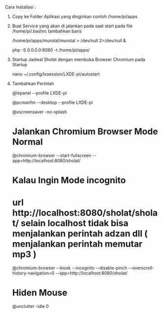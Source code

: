 Cara Installasi :
1. Copy ke Folder Aplikasi yang dinginkan contoh /home/pi/apps
2. Buat Service yang akan di jalankan pada saat start pada file /home/pi/.bashrc tambahkan baris

   /home/pi/apps/murotal/murotal > /dev/null 2>/dev/null &

   php -S 0.0.0.0:8080 -t /home/pi/apps/

3. Startup Jadwal Sholat dengan membuka Browser Chromium pada Startup

    nano ~/.config/lxsession/LXDE-pi/autostart

4. Tambahkan Perintah

    @lxpanel --profile LXDE-pi

    @pcmanfm --desktop --profile LXDE-pi

    @xscreensaver -no-splash

    # Jalankan Chromium Browser Mode Normal
    @chromium-browser --start-fullscreen --app=http://localhost:8080/sholat/

    # Kalau Ingin Mode incognito
    # url http://localhost:8080/sholat/sholat/ selain localhost tidak bisa menjalankan perintah adzan dll ( menjalankan perintah memutar mp3 )
    @chromium-browser --kiosk --incognito --disable-pinch --overscroll-history-navigation=0 --app=http://localhost:8080/sholat/

    # Hiden Mouse
    @unclutter -idle 0    
